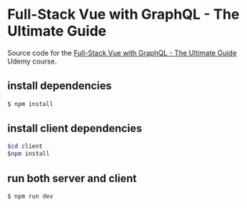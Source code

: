 # Full-Stack Vue with GraphQL - The Ultimate Guide

Source code for the [Full-Stack Vue with GraphQL - The Ultimate Guide](https://www.udemy.com/full-stack-vue-with-graphql-the-ultimate-guide/) Udemy course.

## install dependencies

```bash
$ npm install
```

## install client dependencies

```bash
$cd client
$npm install
```

## run both server and client

```
$ npm run dev
```
